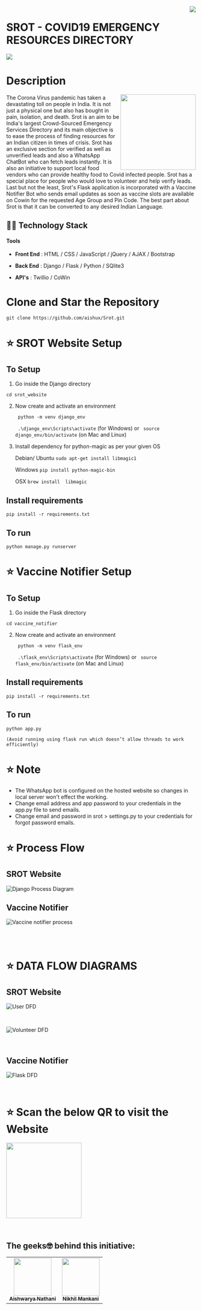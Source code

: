 <img align="right" src="https://user-images.githubusercontent.com/55614782/119309831-7c319680-bc8c-11eb-9226-226de5f8f951.png"> 

# SROT - COVID19 EMERGENCY RESOURCES DIRECTORY

![](https://warehouse-camo.ingress.cmh1.psfhosted.org/582ab2eba9d0e0f4acbea2fd883f604349908147/68747470733a2f2f696d672e736869656c64732e696f2f707970692f707976657273696f6e732f74656e736f72666c6f772e7376673f7374796c653d706c6173746963)

# Description 
<img align="right" src="https://www.who.int/images/default-source/imported/world-health-day-2019-health-is-a-human-right.gif" width = "200" height = "200">
The Corona Virus pandemic has taken a devastating toll on people in India. It is not just a physical one but also has bought in pain, isolation, and death. Srot is an aim to be India's largest Crowd-Sourced Emergency Services Directory and its main objective is to ease the process of finding resources for an Indian citizen in times of crisis. Srot has an exclusive section for verified as well as unverified leads and also a WhatsApp ChatBot who can fetch leads instantly. It is also an initiative to support local food vendors who can provide healthy food to Covid infected people. Srot has a special place for people who would love to volunteer and help verify leads. Last but not the least, Srot's Flask application is incorporated with a Vaccine Notifier Bot who sends email updates as soon as vaccine slots are available on Cowin for the requested Age Group and Pin Code. The best part about Srot is that it can be converted to any desired Indian Language. 

## 👩‍💻 Technology Stack
#### **Tools**

- **Front End** : HTML / CSS / JavaScript / jQuery / AJAX / Bootstrap 

- **Back End** : Django / Flask / Python / SQlite3

- **API's** : Twillio / CoWin 

# Clone and Star the Repository

``` git clone https://github.com/aishux/Srot.git ```

# :star: SROT Website Setup

## To Setup 

1. Go inside the Django directory
``` 	
cd srot_website
``` 

2. Now create and activate an environment

	``` python -m venv django_env``` 

	``` .\django_env\Scripts\activate```  (for Windows) or ``` source django_env/bin/activate```  (on Mac and Linux)

3. Install dependency for python-magic as per your given OS

	Debian/ Ubuntu
	```sudo apt-get install libmagic1```

	Windows
	```pip install python-magic-bin```

	OSX
	```brew install  libmagic```


## Install requirements

	pip install -r requirements.txt

## To run 

	python manage.py runserver 
	

# :star: Vaccine Notifier Setup

## To Setup 

1. Go inside the Flask directory
``` 	
cd vaccine_notifier
``` 

2. Now create and activate an environment

	``` python -m venv flask_env``` 

	``` .\flask_env\Scripts\activate```  (for Windows) or ``` source flask_env/bin/activate```  (on Mac and Linux)

## Install requirements

	pip install -r requirements.txt

## To run 

	python app.py
	
	(Avoid running using flask run which doesn’t allow threads to work efficiently)

# :star: Note

- The WhatsApp bot is configured on the hosted website so changes in local server won't effect the working.
- Change email address and app password to your credentials in the app.py file to send emails.
- Change email and password in srot > settings.py to your credentials for forgot password emails.

# :star: Process Flow

## SROT Website

![Django Process Diagram ](https://user-images.githubusercontent.com/55614782/119251296-95224500-bbc3-11eb-82b8-53f010b7f661.jpg)

## Vaccine Notifier

![Vaccine notifier process](https://user-images.githubusercontent.com/55614782/119254491-37e2bf80-bbd4-11eb-907a-3b70474545d3.jpeg)

<br>
<br>

# :star: DATA FLOW DIAGRAMS

## SROT Website

![User DFD](https://user-images.githubusercontent.com/55614782/119254609-e25ae280-bbd4-11eb-831e-aea80dc1f0e4.jpg)

<br>

![Volunteer DFD](https://user-images.githubusercontent.com/55614782/119254513-547ef780-bbd4-11eb-94a2-066c26bf305b.jpg)

<br>

## Vaccine Notifier

![Flask DFD](https://user-images.githubusercontent.com/55614782/119258719-94e87080-bbe8-11eb-997a-5209bc5871a8.jpg)

<br>

# :star: Scan the below QR to visit the Website

<!-- ![qrcode](https://user-images.githubusercontent.com/55614782/119258790-dc6efc80-bbe8-11eb-857c-3a2ca2c61852.png) -->
<img src="https://user-images.githubusercontent.com/55614782/119258790-dc6efc80-bbe8-11eb-857c-3a2ca2c61852.png" width="200" height="200">

<a href="https://srot.pythonanywhere.com/" style="text-decoration:none; color:white;">Visit Srot</a>

## The geeks🤓 behind this initiative:

<table>
  <tr>
    <td align="center"><a href="https://github.com/aishux"><img src="https://avatars.githubusercontent.com/u/61228436?v=4" width="100px;" alt=""/><br /><sub><b>Aishwarya Nathani</b></sub></a><br /></td>
    <td align="center"><a href="https://github.com/niksm7"><img src="https://avatars.githubusercontent.com/u/55614782?v=4" width="100px;" alt=""/><br /><sub><b>Nikhil Mankani</b></sub></a><br /></td>
  </tr>
</table>

